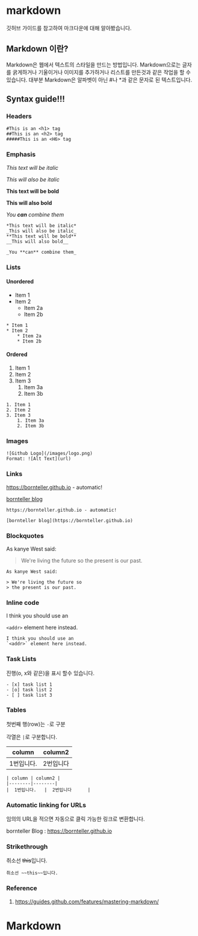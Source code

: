 # markdown
깃허브 가이드를 참고하여 마크다운에 대해 알아봤습니다.

## Markdown 이란?
Markdown은 웹에서 텍스트의 스타일을 만드는 방법입니다. Markdown으로는 글자를 굵게하거나 기울이거나 이미지를 추가하거나 리스트를 만든것과 같은 작업을 할 수 있습니다. 대부분 Markdown은 알파벳이 아닌 #나 *과 같은 문자로 된 텍스트입니다.



## Syntax guide!!!

### Headers
```
#This is an <h1> tag
##This is an <h2> tag
#####This is an <H6> tag
```

### Emphasis
*This text will be italic*

_This will also be italic_

**This text will be bold**

__This will also bold__

_You **can** combine them_

```
*This text will be italic*
_This will also be italic_
**This text will be bold**
__This will also bold__

_You **can** combine them_
```

### Lists

#### Unordered
* Item 1
* Item 2
	* Item 2a
	* Item 2b
	
```
* Item 1
* Item 2
	* Item 2a
	* Item 2b
```

#### Ordered
1. Item 1
2. Item 2
3. Item 3
	1. Item 3a
	2. Item 3b

```
1. Item 1
2. Item 2
3. Item 3
	1. Item 3a
	2. Item 3b
```

### Images
```
![Github Logo](/images/logo.png)
Format: ![Alt Text](url)
```

### Links

https://bornteller.github.io - automatic!

[bornteller blog](https://bornteller.github.io)
```
https://bornteller.github.io - automatic!

[bornteller blog](https://bornteller.github.io)
```

### Blockquotes
As kanye West said:

> We're living the future so
> the present is our past.

```
As kanye West said:

> We're living the future so
> the present is our past.
```

### Inline code

I think you should use an

`<addr>` element here instead.
```
I think you should use an
`<addr>` element here instead.
```

### Task Lists
진행(o, x와 같은)을 표시 할수 있습니다.
```
- [x] task list 1
- [o] task list 2
- [ ] task list 3
```

### Tables

첫번째 행(row)는 `-`로 구분

각열은 `|`로 구분합니다.

| column | column2 |
|--------|--------|
|  1번입니다.   |  2번입니다      |

```
| column | column2 |
|--------|--------|
|  1번입니다.   |  2번입니다      |
```

### Automatic linking for URLs
임의의 URL을 적으면 자동으로 클릭 가능한 링크로 변환합니다.

bornteller Blog : https://bornteller.github.io

### Strikethrough
취소선 ~~this~~입니다.

```
취소선 ~~this~~입니다.

```

### Reference
1.  https://guides.github.com/features/mastering-markdown/






# Markdown
